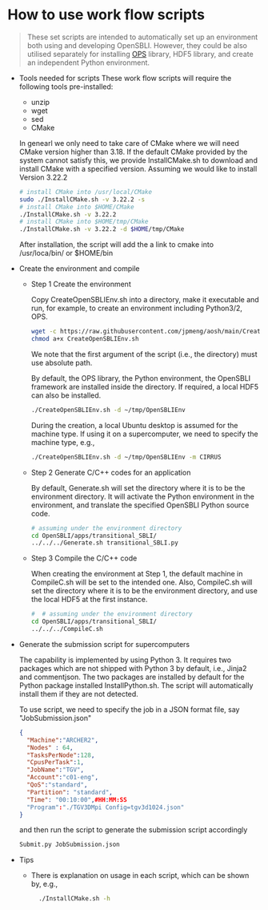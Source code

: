 # How to use work flow scripts

> These set scripts are intended to automatically set up an environment both using and developing OpenSBLI. However, they could be also utilised separately for installing [OPS](https://github.com/OP-DSL/OPS) library, HDF5 library, and create an independent Python environment.

- Tools needed for scripts
  These work flow scripts will require the following tools pre-installed:

  - unzip
  - wget
  - sed
  - CMake

  In genearl we only need to take care of CMake where we will need CMake version higher than 3.18. If the default CMake provided by the system cannot satisfy this, we provide InstallCMake.sh to download and install CMake with a specified version. Assuming we would like to install Version 3.22.2

  ```bash
  # install CMake into /usr/local/CMake
  sudo ./InstallCMake.sh -v 3.22.2 -s
  # install CMake into $HOME/CMake
  ./InstallCMake.sh -v 3.22.2
  # install CMake into $HOME/tmp/CMake
  ./InstallCMake.sh -v 3.22.2 -d $HOME/tmp/CMake

  ```
  After installation, the script will add the a link to cmake into /usr/loca/bin/ or $HOME/bin
- Create the environment and compile

  - Step 1 Create the environment

    Copy CreateOpenSBLIEnv.sh into a directory, make it executable and run, for example, to create an environment including Python3/2, OPS.

    ```bash
    wget -c https://raw.githubusercontent.com/jpmeng/aosh/main/CreateOpenSBLIEnv.sh
    chmod a+x CreateOpenSBLIEnv.sh
    ```

    We note that the first argument of the script (i.e., the directory) must use absolute path.

    By default, the OPS library, the Python environment, the OpenSBLI framework are installed inside the directory. If required, a local HDF5 can also be installed.

    ```bash
    ./CreateOpenSBLIEnv.sh -d ~/tmp/OpenSBLIEnv
    ```
    During the creation, a local Ubuntu desktop is assumed for the machine type. If using it on a supercomputer, we need to specify the machine type, e.g.,

    ```bash
    ./CreateOpenSBLIEnv.sh -d ~/tmp/OpenSBLIEnv -m CIRRUS
    ```
  - Step 2 Generate C/C++ codes for an application

    By default, Generate.sh will set the directory where it is to be the environment directory. It will activate the Python environment in the environment, and translate the specified OpenSBLI Python source code.

    ```bash
    # assuming under the environment directory
    cd OpenSBLI/apps/transitional_SBLI/
    ../../../Generate.sh transitional_SBLI.py
    ```
  - Step 3 Compile the C/C++ code

    When creating the environment at Step 1, the default machine in CompileC.sh will be set to the intended one. Also, CompileC.sh will set the directory where it is to be the environment directory, and use the local HDF5 at the first instance.

    ```bash
    #  # assuming under the environment directory
    cd OpenSBLI/apps/transitional_SBLI/
    ../../../CompileC.sh
    ```
- Generate the submission script for supercomputers

  The capability is implemented by using Python 3. It requires two packages which are not shipped with Python 3 by default, i.e., Jinja2 and commentjson. The two packages are installed by default for the Python package installed InstallPython.sh. The script will automatically install them if they are not detected.

  To use script, we need to specify the job in a JSON format file, say "JobSubmission.json"

  ```json
  {
    "Machine":"ARCHER2",
    "Nodes" : 64,
    "TasksPerNode":128,
    "CpusPerTask":1,
    "JobName":"TGV",
    "Account":"c01-eng",
    "QoS":"standard",
    "Partition": "standard",
    "Time": "00:10:00",#HH:MM:SS
    "Program":"./TGV3DMpi Config=tgv3d1024.json"
  }
  ```
  and then run the script to generate the submission script accordingly

  ```bash
  Submit.py JobSubmission.json
  ```
- Tips

  - There is explanation on usage in each script, which can be shown by, e.g.,

    ```bash
      ./InstallCMake.sh -h
    ```
